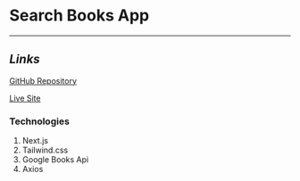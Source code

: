 # Search Books App
---
## _Links_
[GitHub Repository](https://github.com/shuckin2017/search-books-app)

[Live Site](https://search-books-app-3w61skwok-shuckin2017.vercel.app/)
### Technologies

1. Next.js
2. Tailwind.css
3. Google Books Api
4. Axios
